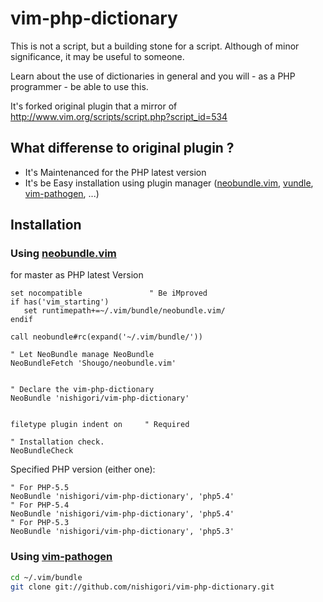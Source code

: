 vim-php-dictionary
==================

This is not a script, but a building stone for a script.
Although of minor significance, it may be useful to someone.

Learn about the use of dictionaries in general and you will - as a PHP programmer - be able to use this.

It's forked original plugin that a mirror of http://www.vim.org/scripts/script.php?script_id=534

What differense to original plugin ?
------------------------------------

* It's Maintenanced for the PHP latest version
* It's be Easy installation using plugin manager ([neobundle.vim][], [vundle][], [vim-pathogen][], ...)

Installation
------------

### Using [neobundle.vim][]

for master as PHP latest Version

```vim
set nocompatible               " Be iMproved
if has('vim_starting')
   set runtimepath+=~/.vim/bundle/neobundle.vim/
endif

call neobundle#rc(expand('~/.vim/bundle/'))

" Let NeoBundle manage NeoBundle
NeoBundleFetch 'Shougo/neobundle.vim'


" Declare the vim-php-dictionary
NeoBundle 'nishigori/vim-php-dictionary'


filetype plugin indent on     " Required

" Installation check.
NeoBundleCheck
```

Specified PHP version (either one):

```vim
" For PHP-5.5
NeoBundle 'nishigori/vim-php-dictionary', 'php5.4'
" For PHP-5.4
NeoBundle 'nishigori/vim-php-dictionary', 'php5.4'
" For PHP-5.3
NeoBundle 'nishigori/vim-php-dictionary', 'php5.3'
```

### Using [vim-pathogen][]

```sh
cd ~/.vim/bundle
git clone git://github.com/nishigori/vim-php-dictionary.git
```

[neobundle.vim]:    https://github.com/Shougo/neobundle.vim
[vundle]:           https://github.com/gmarik/vundle
[vim-pathogen]:     https://github.com/tpope/vim-pathogen
